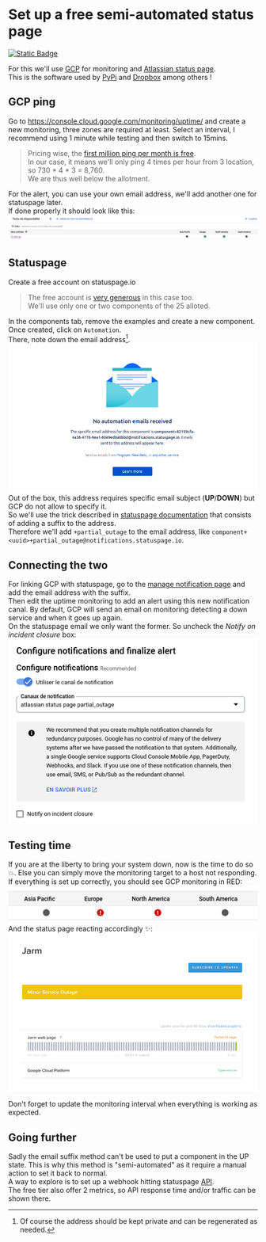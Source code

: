 # Set up a free semi-automated status page
[![Static Badge](https://img.shields.io/badge/live_example-chartreuse)](https://jarm.statuspage.io/)  

For this we'll use [GCP](https://cloud.google.com) for monitoring and [Atlassian status page](https://statuspage.io).  
This is the software used by [PyPi](https://status.python.org/) and [Dropbox](https://status.dropbox.com/) among others !


## GCP ping

Go to https://console.cloud.google.com/monitoring/uptime/
and create a new monitoring, three zones are required at least.
Select an interval, I recommend using 1 minute while testing and then switch to 15mins.
> Pricing wise, the [first million ping per month is free](https://cloud.google.com/stackdriver/pricing).  
> In our case, it means we'll only ping 4 times per hour from 3 location, so 730 * 4 * 3 = 8,760.  
> We are thus well below the allotment.  

For the alert, you can use your own email address, we'll add another one for statuspage later.  
If done properly it should look like this:
![monitoring up and green](images/gcp_up.png)


## Statuspage

Create a free account on statuspage.io

> The free account is [very generous](https://www.atlassian.com/software/statuspage/pricing) in this case too.  
> We'll use only one or two components of the 25 alloted.

In the components tab, remove the examples and create a new component. Once created, click on `Automation`.  
There, note down the email address[^1]. 
![email address shown in web page](images/automation_address.png)
Out of the box, this address requires specific email subject (**UP**/**DOWN**) but GCP do not allow to specify it.  
So we'll use the trick described in [statuspage documentation](https://support.atlassian.com/statuspage/docs/get-started-with-email-automation/) that consists of adding a suffix to the address.  
Therefore we'll add `+partial_outage` to the email address, like `component+<uuid>+partial_outage@notifications.statuspage.io`.  

## Connecting the two
For linking GCP with statuspage, go to the [manage notification page](https://console.cloud.google.com/monitoring/alerting/notifications) and add the email address with the suffix.  
Then edit the uptime monitoring to add an alert using this new notification canal. By default, GCP will send an email on monitoring detecting a down service and when it goes up again.  
On the statuspage email we only want the former. So uncheck the *Notify on incident closure* box:
![box to uncheck](images/uncheck_success_update.png)

## Testing time

If you are at the liberty to bring your system down, now is the time to do so 💥. Else you can simply move the monitoring target to a host not responding.  
If everything is set up correctly, you should see GCP monitoring in RED:
![monitoring in red](images/gcp_down.png)  
And the status page reacting accordingly ✨:  
![status page in outage mode](images/status_page_down.png)

Don't forget to update the monitoring interval when everything is working as expected.

## Going further
Sadly the email suffix method can't be used to put a component in the UP state. This is why this method is "semi-automated" as it require a manual action to set it back to normal.  
A way to explore is to set up a webhook hitting statuspage [API](https://developer.statuspage.io/#operation/patchPagesPageIdComponentsComponentId).  
The free tier also offer 2 metrics, so API response time and/or traffic can be shown there.

[^1]: Of course the address should be kept private and can be regenerated as needed.